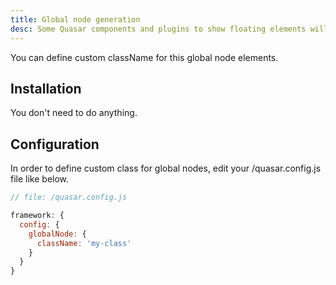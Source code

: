 ```yaml
---
title: Global node generation
desc: Some Quasar components and plugins to show floating elements will create global nodes appending them to the body.
---
```

You can define custom className for this global node elements.

## Installation

You don't need to do anything.

## Configuration

In order to define custom class for global nodes, edit your /quasar.config.js file like below.

```js
// file: /quasar.config.js

framework: {
  config: {
    globalNode: {
      className: 'my-class'
    }
  }
}
```
